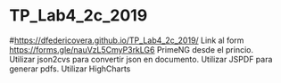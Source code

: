 # TP_Lab4_2c_2019
  #https://dfedericovera.github.io/TP_Lab4_2c_2019/
   Link al form https://forms.gle/nauVzL5CmyP3rkLG6
PrimeNG desde el princio.   
Utilizar json2cvs para convertir json en documento.
Utilizar JSPDF para generar pdfs.
Utilizar HighCharts
